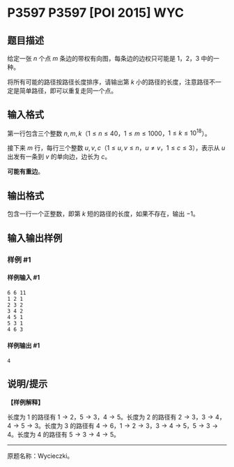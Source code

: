 # P3597 P3597 [POI 2015] WYC

## 题目描述

给定一张 $n$ 个点 $m$ 条边的带权有向图，每条边的边权只可能是 $1$，$2$，$3$ 中的一种。

将所有可能的路径按路径长度排序，请输出第 $k$ 小的路径的长度，注意路径不一定是简单路径，即可以重复走同一个点。

## 输入格式

第一行包含三个整数 $n,m,k$（$1\le n\le 40$，$1\le m\le 1000$，$1\le k\le 10^{18}$）。

接下来 $m$ 行，每行三个整数 $u,v,c$（$1\leq u,v\leq n$，$u\neq v$，$1\le c\le 3$），表示从 $u$ 出发有一条到 $v$ 的单向边，边长为 $c$。

**可能有重边**。

## 输出格式

包含一行一个正整数，即第 $k$ 短的路径的长度，如果不存在，输出 $-1$。

## 输入输出样例

### 样例 #1

#### 样例输入 #1

```
6 6 11
1 2 1
2 3 2
3 4 2
4 5 1
5 3 1
4 6 3
```

#### 样例输出 #1

```
4
```

## 说明/提示

**【样例解释】**

长度为 $1$ 的路径有 $1\to 2$，$5\to 3$，$4\to 5$。长度为 $2$ 的路径有 $2\to3$，$3\to4$，$4\to5\to3$。长度为 $3$ 的路径有 $4\to6$，$1\to2\to3$，$3\to4\to5$，$5\to3\to4$。长度为 $4$ 的路径有 $5\to3\to4\to5$。

----

原题名称：Wycieczki。
